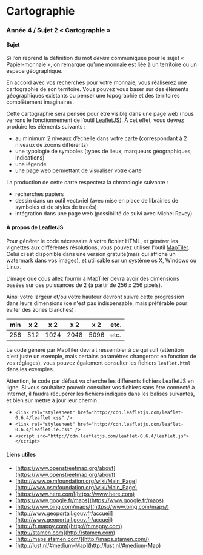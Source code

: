 # Cartographie #

### Année 4 / Sujet 2 « Cartographie » ###

#### Sujet ####

Si l’on reprend la définition du mot _devise_ communiquée pour le sujet « Papier-monnaie », on remarque qu’une monnaie est liée à un territoire ou un espace géographique.

En accord avec vos recherches pour votre monnaie, vous réaliserez une cartographie de son territoire.
Vous pouvez vous baser sur des éléments géographiques existants ou penser une topographie et des territoires complètement imaginaires.

Cette cartographie sera pensée pour être visible dans une page web (nous verrons le fonctionnement de l’outil [LeafletJS](http://leafletjs.com)).
À cet effet, vous devrez produire les éléments suivants :

- au minimum 2 niveaux d’échelle dans votre carte (correspondant à 2 niveaux de zooms différents)
- une typologie de symboles (types de lieux, marqueurs géographiques, indications)
- une légende
- une page web permettant de visualiser votre carte

La production de cette carte respectera la chronologie suivante :

- recherches papiers
- dessin dans un outil vectoriel (avec mise en place de librairies de symboles et de styles de tracés)
- intégration dans une page web (possibilité de suivi avec Michel Ravey)

#### À propos de LeafletJS ####

Pour générer le code nécessaire à votre fichier HTML, et générer les vignettes aux différentes résolutions, vous pouvez utiliser l'outil [MapTiler](http://www.maptiler.org). Celui ci est disponible dans une version gratuite(mais qui affiche un watermark dans vos images), et utilisable sur un système os X, Windows ou Linux.

L'image que cous allez fournir à MapTiler devra avoir des dimensions basées sur des puissances de 2 (à partir de 256 x 256 pixels).

Ainsi votre largeur et/ou votre hauteur devront suivre cette progression dans leurs dimensions (ce n'est pas indispensable, mais préférable pour éviter des zones blanches) :


| min | x 2 | x 2 | x 2 | x 2 | etc. |  
| ------	| ------	| ------	| ------	| ------	| ------	|  
|256|512|1024|2048|5096|etc.|

Le code généré par MapTiler devrait ressembler à ce qui suit (attention c'est juste un exemple, mais certains paramètres changeront en fonction de vos réglages), vous pouvez également consulter les fichiers `leaflet.html` dans les exemples.

Attention, le code par défaut va cherche les différents fichiers LeafletJS en ligne. Si vous souhaitez pouvoir consulter vos fichiers sans être connecté à Internet, il faudra récupérer les fichiers indiqués dans les balises suivantes, et bien sur mettre à jour leur chemin :

- `<link rel="stylesheet" href="http://cdn.leafletjs.com/leaflet-0.6.4/leaflet.css" />`
- `<link rel="stylesheet" href="http://cdn.leafletjs.com/leaflet-0.6.4/leaflet.ie.css" />`
- `<script src="http://cdn.leafletjs.com/leaflet-0.6.4/leaflet.js"></script>`


#### Liens utiles ####

- [https://www.openstreetmap.org/about](https://www.openstreetmap.org/about)
- [http://www.osmfoundation.org/wiki/Main_Page](http://www.osmfoundation.org/wiki/Main_Page)
- [https://www.here.com](https://www.here.com)
- [https://www.google.fr/maps](https://www.google.fr/maps)
- [https://www.bing.com/maps/](https://www.bing.com/maps/)
- [http://www.geoportail.gouv.fr/accueil](http://www.geoportail.gouv.fr/accueil)
- [http://fr.mappy.com](http://fr.mappy.com)
- [http://stamen.com](http://stamen.com)
- [http://maps.stamen.com/](http://maps.stamen.com/)
- [http://lust.nl/#medium-Map](http://lust.nl/#medium-Map)


